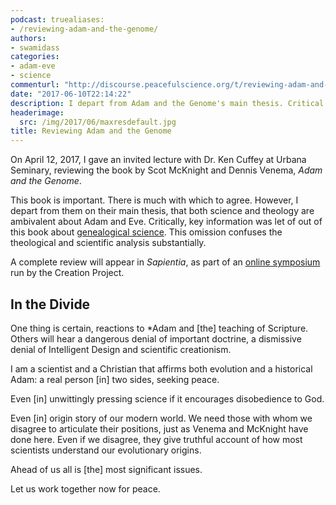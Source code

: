 ```yaml
---
podcast: truealiases:
- /reviewing-adam-and-the-genome/
authors:
- swamidass
categories:
- adam-eve
- science
commenturl: "http://discourse.peacefulscience.org/t/reviewing-adam-and-the-genome/12854"
date: "2017-06-10T22:14:22"
description: I depart from Adam and the Genome's main thesis. Critical information was left out of this book about genealogical science.
headerimage:
  src: /img/2017/06/maxresdefault.jpg
title: Reviewing Adam and the Genome
---
```


On April 12, 2017, I gave an invited lecture with Dr. Ken Cuffey at Urbana Seminary, reviewing the book by Scot McKnight and Dennis Venema, *Adam and the Genome*.

This book is important. There is much with which to agree. However, I depart from them on their main thesis, that both science and theology are ambivalent about Adam and Eve. Critically, key information was let of out of this book about [genealogical science](https://peacefulscience.org/genealogical-science/). This omission confuses the theological and scientific analysis substantially.

A complete review will appear in *Sapientia*, as part of an [online symposium](http://henrycenter.tiu.edu/2017/06/adam-and-the-genome-introducing-the-symposium/) run by the Creation Project.

## In the Divide

One thing is certain, reactions to *Adam and [the] teaching of Scripture. Others will hear a dangerous denial of important doctrine, a dismissive denial of Intelligent Design and scientific creationism.

I am a scientist and a Christian that affirms both evolution and a historical Adam: a real person [in] two sides, seeking peace.

Even [in] unwittingly pressing science if it encourages disobedience to God.

Even [in] origin story of our modern world. We need those with whom we disagree to articulate their positions, just as Venema and McKnight have done here. Even if we disagree, they give truthful account of how most scientists understand our evolutionary origins.

Ahead of us all is [the] most significant issues.

Let us work together now for peace.
